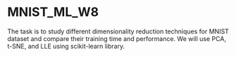 # MNIST_ML_W8
The task is to study different dimensionality reduction techniques for MNIST dataset and compare their training time and performance. We will use PCA, t-SNE, and LLE using scikit-learn library. 
